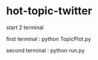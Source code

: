 # hot-topic-twitter

start 2 terminal

first terminal :   python TopicPlot.py

second terminal :  python run.py

